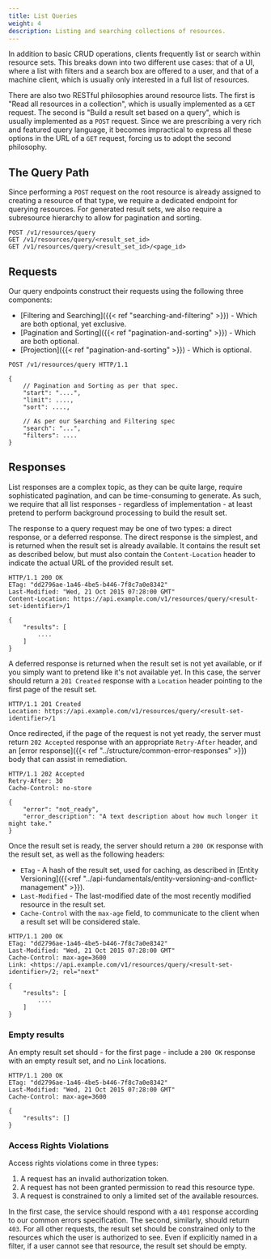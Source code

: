 ```yaml
---
title: List Queries
weight: 4
description: Listing and searching collections of resources.
---
```


In addition to basic CRUD operations, clients frequently list or search within resource sets. This breaks down
into two different use cases: that of a UI, where a list with filters and a search box are offered to a user, and that
of a machine client, which is usually only interested in a full list of resources.

There are also two RESTful philosophies around resource lists. The first is "Read all resources in a collection", which
is usually implemented as a `GET` request. The second is "Build a result set based on a query", which is usually
implemented as a `POST` request. Since we are prescribing a very rich and featured query language, it becomes
impractical to express all these options in the URL of a `GET` request, forcing us to adopt the second philosophy.

## The Query Path

Since performing a `POST` request on the root resource is already assigned to creating a resource of that type,
we require a dedicated endpoint for querying resources. For generated result sets, we also require a subresource
hierarchy to allow for pagination and sorting.

```text
POST /v1/resources/query
GET /v1/resources/query/<result_set_id>
GET /v1/resources/query/<result_set_id>/<page_id>
```

## Requests

Our query endpoints construct their requests using the following three components:

- [Filtering and Searching]({{< ref "searching-and-filtering" >}}) - Which are both optional, yet exclusive.
- [Pagination and Sorting]({{< ref "pagination-and-sorting" >}}) - Which are both optional.
- [Projection]({{< ref "pagination-and-sorting" >}}) - Which is optional.

```http
POST /v1/resources/query HTTP/1.1

{
    // Pagination and Sorting as per that spec.
    "start": "....",
    "limit": ....,
    "sort": ....,

    // As per our Searching and Filtering spec
    "search": "...",
    "filters": ....
}
```

## Responses

List responses are a complex topic, as they can be quite large, require sophisticated pagination, and can be
time-consuming to generate. As such, we require that all list responses - regardless of implementation - at least
pretend to perform background processing to build the result set.

The response to a query request may be one of two types: a direct response, or a deferred response. The direct response
is the simplest, and is returned when the result set is already available. It contains the result set as described
below, but must also contain the `Content-Location` header to indicate the actual URL of the provided result set.

```http
HTTP/1.1 200 OK
ETag: "dd2796ae-1a46-4be5-b446-7f8c7a0e8342"
Last-Modified: "Wed, 21 Oct 2015 07:28:00 GMT"
Content-Location: https://api.example.com/v1/resources/query/<result-set-identifier>/1

{
    "results": [
        ....
    ]
}
```

A deferred response is returned when the result set is not yet available, or if you simply want to pretend like it's not
available yet. In this case, the server should return a `201 Created` response with a `Location` header pointing to the
first page of the result set.

```http
HTTP/1.1 201 Created
Location: https://api.example.com/v1/resources/query/<result-set-identifier>/1
```

Once redirected, if the page of the request is not yet ready, the server must return `202 Accepted` response with an
appropriate `Retry-After` header, and an [error response]({{< ref "../structure/common-error-responses" >}}) body
that can assist in remediation.

```http
HTTP/1.1 202 Accepted
Retry-After: 30
Cache-Control: no-store

{
    "error": "not_ready",
    "error_description": "A text description about how much longer it might take."
}
```

Once the result set is ready, the server should return a `200 OK` response with the result set, as well as the
following headers:

- `ETag` - A hash of the result set, used for caching, as described in
  [Entity Versioning]({{<ref "../api-fundamentals/entity-versioning-and-conflict-management" >}}).
- `Last-Modified` - The last-modified date of the most recently modified resource in the result set.
- `Cache-Control` with the `max-age` field, to communicate to the client when a result set will be considered stale.

```http
HTTP/1.1 200 OK
ETag: "dd2796ae-1a46-4be5-b446-7f8c7a0e8342"
Last-Modified: "Wed, 21 Oct 2015 07:28:00 GMT"
Cache-Control: max-age=3600
Link: <https://api.example.com/v1/resources/query/<result-set-identifier>/2; rel="next"

{
    "results": [
        ....
    ]
}
```

### Empty results

An empty result set should - for the first page - include a `200 OK` response with an empty result set, and no `Link`
locations.

```http
HTTP/1.1 200 OK
ETag: "dd2796ae-1a46-4be5-b446-7f8c7a0e8342"
Last-Modified: "Wed, 21 Oct 2015 07:28:00 GMT"
Cache-Control: max-age=3600

{
    "results": []
}
```

### Access Rights Violations

Access rights violations come in three types:

1. A request has an invalid authorization token.
2. A request has not been granted permission to read this resource type.
3. A request is constrained to only a limited set of the available resources.

In the first case, the service should respond with a `401` response according to our common errors specification.
The second, similarly, should return `403`. For all other requests, the result set should be constrained only to the
resources which the user is authorized to see. Even if explicitly named in a filter, if a user cannot see that
resource, the result set should be empty.
